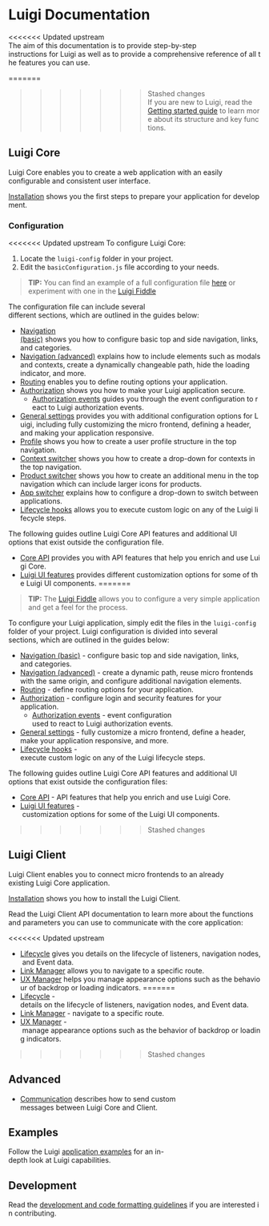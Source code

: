 # Luigi Documentation

<<<<<<< Updated upstream
The aim of this documentation is to provide step-by-step instructions for Luigi as well as to provide a comprehensive reference of all the features you can use.

=======
>>>>>>> Stashed changes
If you are new to Luigi, read the [Getting started guide](getting-started.md) to learn more about its structure and key functions.

## Luigi Core

Luigi Core enables you to create a web application with an easily configurable and consistent user interface.

[Installation](application-setup.md) shows you the first steps to prepare your application for development.

### Configuration

<<<<<<< Updated upstream
To configure Luigi Core:
1. Locate the `luigi-config` folder in your project.
2. Edit the `basicConfiguration.js` file according to your needs.

> **TIP:** You can find an example of a full configuration file [here](navigation-configuration-example.md) or experiment with one in the [Luigi Fiddle](fiddle.luigi-project.io)

The configuration file can include several different sections, which are outlined in the guides below:

* [Navigation (basic)](navigation-configuration.md) shows you how to configure basic top and side navigation, links, and categories.
* [Navigation (advanced)](navigation-parameters-reference.md) explains how to include elements such as modals and contexts, create a dynamically changeable path, hide the loading indicator, and more. 
* [Routing](routing.md) enables you to define routing options your application.
* [Authorization](authorization-configuration.md) shows you how to make your Luigi application secure.
    * [Authorization events](authorization-events.md) guides you through the event configuration to react to Luigi authorization events.
* [General settings](general-settings.md) provides you with additional configuration options for Luigi, including fully customizing the micro frontend, defining a header, and making your application responsive.
* [Profile](profile.md) shows you how to create a user profile structure in the top navigation.
* [Context switcher](context-switcher.md) shows you how to create a drop-down for contexts in the top navigation.
* [Product switcher](product-switcher.md) shows you how to create an additional menu in the top navigation which can include larger icons for products.
* [App switcher](app-swticher.md) explains how to configure a drop-down to switch between applications.
* [Lifecycle hooks](lifecycle-hooks.md) allows you to execute custom logic on any of the Luigi lifecycle steps.

The following guides outline Luigi Core API features and additional UI options that exist outside the configuration file.

* [Core API](luigi-core-api.md) provides you with API features that help you enrich and use Luigi Core.
* [Luigi UI features](luigi-ux-features.md) provides different customization options for some of the Luigi UI components.
=======
> **TIP:** The [Luigi Fiddle](fiddle.luigi-project.io) allows you to configure a very simple application and get a feel for the process.

To configure your Luigi application, simply edit the files in the `luigi-config` folder of your project. Luigi configuration is divided into several sections, which are outlined in the guides below:

* [Navigation (basic)](navigation-configuration.md) - configure basic top and side navigation, links, and categories.
* [Navigation (advanced)](navigation-advanced.md) - create a dynamic path, reuse micro frontends with the same origin, and configure additional navigation elements. 
* [Routing](navigation-parameters-reference.md#routing) - define routing options for your application.
* [Authorization](authorization-configuration.md) - configure login and security features for your application.
    * [Authorization events](authorization-events.md) - event configuration used to react to Luigi authorization events.
* [General settings](general-settings.md) - fully customize a micro frontend, define a header, make your application responsive, and more.
* [Lifecycle hooks](lifecycle-hooks.md) - execute custom logic on any of the Luigi lifecycle steps.

The following guides outline Luigi Core API features and additional UI options that exist outside the configuration files:

* [Core API](luigi-core-api.md) - API features that help you enrich and use Luigi Core.
* [Luigi UI features](luigi-ux-features.md) - customization options for some of the Luigi UI components.
>>>>>>> Stashed changes

## Luigi Client

Luigi Client enables you to connect micro frontends to an already existing Luigi Core application.

[Installation](client/readme.md) shows you how to install the Luigi Client.

Read the Luigi Client API documentation to learn more about the functions and parameters you can use to communicate with the core application:

<<<<<<< Updated upstream
* [Lifecycle](luigi-client-api.md#lifecycle) gives you details on the lifecycle of listeners, navigation nodes, and Event data.
* [Link Manager](luigi-client-api.md#linkmanager) allows you to navigate to a specific route.
* [UX Manager](luigi-client-api.md#uxmanager) helps you manage appearance options such as the behaviour of backdrop or loading indicators.
=======
* [Lifecycle](luigi-client-api.md#lifecycle) - details on the lifecycle of listeners, navigation nodes, and Event data.
* [Link Manager](luigi-client-api.md#linkmanager) - navigate to a specific route.
* [UX Manager](luigi-client-api.md#uxmanager) - manage appearance options such as the behavior of backdrop or loading indicators.
>>>>>>> Stashed changes

## Advanced
* [Communication](communication.md) describes how to send custom messages between Luigi Core and Client.

## Examples

Follow the Luigi [application examples](../core/examples/README.md) for an in-depth look at Luigi capabilities.

## Development

Read the [development and code formatting guidelines](https://github.com/SAP/luigi#development) if you are interested in contributing.
